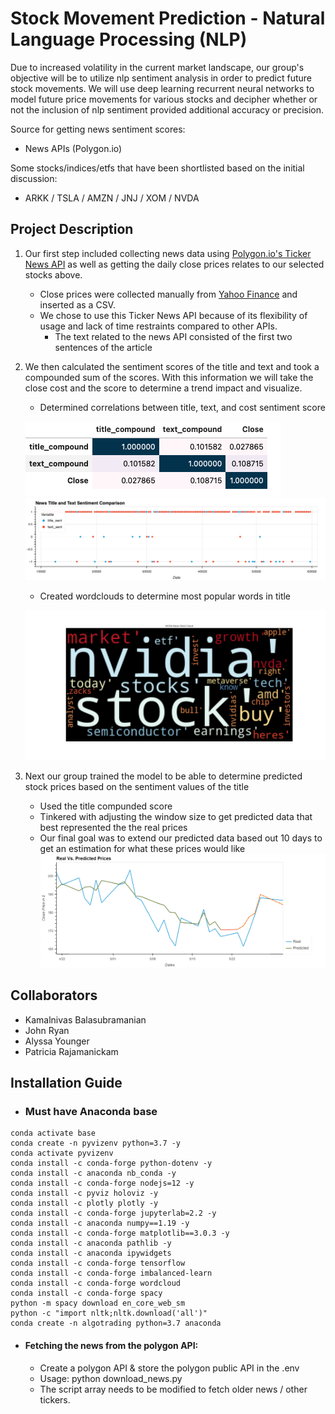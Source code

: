 # Stock Movement Prediction - Natural Language Processing (NLP)

Due to increased volatility in the current market landscape, our group's objective will be to utilize nlp sentiment analysis in order to predict future stock movements. We will use deep learning recurrent neural networks to model future price movements for various stocks and decipher whether or not the inclusion of nlp sentiment provided additional accuracy or precision.

Source for getting news sentiment scores:

- News APIs (Polygon.io)

Some stocks/indices/etfs that have been shortlisted based on the initial discussion:

- ARKK / TSLA / AMZN / JNJ / XOM / NVDA

## Project Description

1) Our first step included collecting news data using [Polygon.io's Ticker News API](https://polygon.io/docs/stocks/get_v2_reference_news) as well as getting the daily close prices relates to our selected stocks above.
    * Close prices were collected manually from [Yahoo Finance](https://finance.yahoo.com/) and inserted as a CSV.
    * We chose to use this Ticker News API because of its flexibility of usage and lack of time restraints compared to other APIs.
        * The text related to the news API consisted of the first two sentences of the article

2) We then calculated the sentiment scores of the title and text and took a compounded sum of the scores. With this information we will take the close cost and the score to determine a trend impact and visualize.
    * Determined correlations between title, text, and cost sentiment score
    
    ![visual correlation for NVDA](Images/NVDA_Correlation_Sentiment_Closeprice.png)
    ![sentiment score NVDA](Images/NVDA_SentimentScore_plot.png)
    
    * Created wordclouds to determine most popular words in title
    
    ![word cloud NVDA](Images/NVDA_Popular_Words.png)

3) Next our group trained the model to be able to determine predicted stock prices based on the sentiment values of the title
    * Used the title compunded score 
    * Tinkered with adjusting the window size to get predicted data that best represented the the real prices
    * Our final goal was to extend our predicted data based out 10 days to get an estimation for what these prices would like
    ![LSTM NVDA](Images/NVDA_LSTM_chart.png)

## Collaborators
* Kamalnivas Balasubramanian
* John Ryan
* Alyssa Younger
* Patricia Rajamanickam

## Installation Guide
- ### Must have Anaconda base ###
```
conda activate base
conda create -n pyvizenv python=3.7 -y
conda activate pyvizenv
conda install -c conda-forge python-dotenv -y
conda install -c anaconda nb_conda -y
conda install -c conda-forge nodejs=12 -y
conda install -c pyviz holoviz -y
conda install -c plotly plotly -y
conda install -c conda-forge jupyterlab=2.2 -y
conda install -c anaconda numpy==1.19 -y
conda install -c conda-forge matplotlib==3.0.3 -y
conda install -c anaconda pathlib -y
conda install -c anaconda ipywidgets
conda install -c conda-forge tensorflow
conda install -c conda-forge imbalanced-learn
conda install -c conda-forge wordcloud
conda install -c conda-forge spacy
python -m spacy download en_core_web_sm
python -c "import nltk;nltk.download('all')"
conda create -n algotrading python=3.7 anaconda

```

- #### Fetching the news from the polygon API:
    - Create a polygon API & store the polygon public API in the .env
    - Usage: python download_news.py
    - The script array needs to be modified to fetch older news / other tickers.
